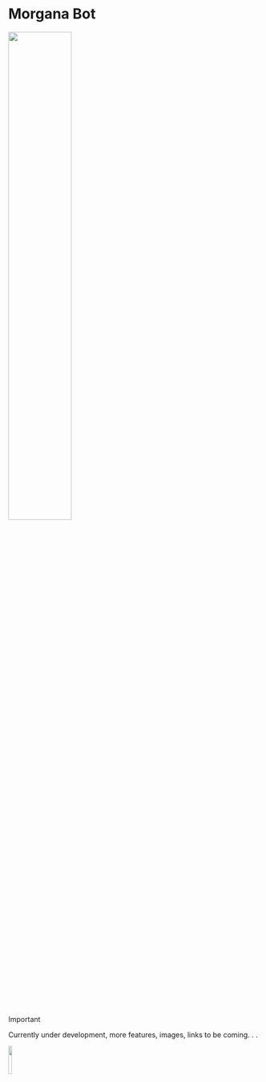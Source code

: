 # Morgana Bot

<img src="https://i.imgur.com/QpR5z2G.png" width="50%" />

> [!IMPORTANT]
> Currently under development, more features, images, links to be coming. . .
<a href="https://discord.com/api/oauth2/authorize?client_id=1154758471481307176&permissions=2147486720&scope=applications.commands%20bot">
<img src="https://i.imgur.com/al5augv.png" width="12%" />
<a/>
